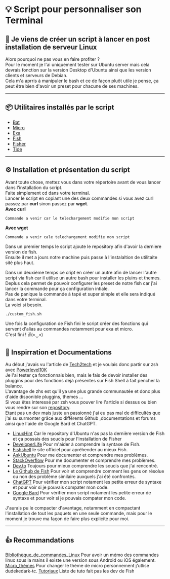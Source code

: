 # 💡 Script pour personnaliser son Terminal

## 🤔 Je viens de créer un script à lancer en post installation de serveur Linux

Alors pourquoi ne pas vous en faire profiter ?  
Pour le moment je l'ai uniquement tester sur Ubuntu server mais cela devrais fonction sur la version Desktop d'Ubuntu ainsi que les version clients et serveurs de Debian.   
Cela m'a aprris à manipuler le bash et ce de façon pluôt utile je pense, ça peut être bien d'avoir un preset pour chacune de ses machines.  

------------------

## 📦 Utilitaires installés par le script  

* [Bat](https://github.com/sharkdp/bat)  
* [Micro](https://github.com/zyedidia/micro)  
* [Exa](https://github.com/ogham/exa)  
* [Fish](https://github.com/fish-shell/fish-shell)  
* [Fisher](https://github.com/jorgebucaran/fisher)  
* [Tide](https://github.com/IlanCosman/tide)  

------------------

## ⚙️ Installation et présentation du script 

Avant toute chose, mettez vous dans votre répertoire avant de vous lancer dans l'installation du script.  
Faite simplement cd dans votre terminal.  
Lancer le script en copiant une des deux commandes si vous avez curl passez par **curl** sinon passez par **wget**.  
**Avec curl**  
```
Commande a venir car le telechargement modifie mon script  
```
**Avec wget**  
```
Commande a venir cale telechargement modifie mon script  
```
Dans un premier temps le script ajoute le repository afin d'avoir la derniere version de fish.  
Ensuite il met a jours notre machine puis passe à l'instalaltion de utilitaite sité plus haut.    

Dans un deuxième temps ce cript en créer un autre afin de lancer l'autre script via fish car il utilise un autre bash pour installer les pluins et themes.  
Deplus cela permet de pouvoir configurer les preset de notre fish car j'ai lancer la commande pour ça configuration intiale.  
Pas de panique la commande à tapé et super simple et elle sera indiqué dans votre terminal.  
La voici si besoin.
```
./custom_fish.sh  
```
Une fois la configuration de Fish fini le script créer des fonctions qui servent d'alias au commandes notamment pour exa et micro.   
C'est fini !   ✌️(•‿•)  

## 📄 Inspirration  et Documentations  

Au début j'avais vu l'article de [Tech2tech](https://www.tech2tech.fr/mon-terminal-ideal/#Shell) et je voulais donc partir sur zsh avec [Powerlevel10K](https://github.com/romkatv/powerlevel10k)  
Je l'ai tester ça fonctionnais bien, mais le fais de devoir installer des pluggins pour des fonctions déjà présentes sur Fish Shell à fait pencher la balance.  
L'avantage de zhs est qu'il ya une plus grande communautée et donc plus d'aide disponible pluggins, themes ...  
Si vous êtes interessé par zsh vous pouver lire l'article si dessus ou bien vous rendre sur son [repository](https://github.com/PAPAMICA/terminal).  
Etant pas un dev mais juste un passionné j'ai eu pas mal de difficultés que j'ai su surmonter grâce aux différents Github ,documentations et forums ainsi que l'aide de Google Bard et ChatGPT.  

* [LinuxHint](https://linuxhint.com/install_fish_shell_linux/) Car le repository d'Ubuntu n'as pas la dernière version de Fish et ça possais des soucis pour l'installation de Fisher  
* [DeveloperLife](https://developerlife.com/2021/01/19/fish-scripting-manual/) Pour m'aider à comprendre la syntaxe de Fish.  
* [Fishshell](https://fishshell.com/docs/current/index.html) le site officiel pour apréhender au mieux Fish.  
* [AskUbuntu](https://askubuntu.com) Pour me documenter et comprendre mes problèmes.  
* [StackOverflow](https://stackoverflow.com/questions) Pour me documenter et comprendre mes problèmes.  
* [Dev.to](https://dev.to/) Toujours pour mieux comprendre les soucis que j'ai rencontré.  
* [Le Github de Fish](https://github.com/fish-shell/fish-shell/issues/) Pour voir et comprendre comment les gens on résolue ou non des problème similaire auxquels j'ai été confrontés.  
* [ChatGPT](https://chat.openai.com) Pour vérifier mon script notament les petite erreur de syntaxe et pour voir si je pouvais compater mon code.  
* [Google Bard](https://bard.google.com) Pour vérifier mon script notament les petite erreur de syntaxe et pour voir si je pouvais compater mon code.  

J'aurais pu le compacter d'avantage, notamment en compactant l'installation de tout les paquets en une seule commande, mais pour le moment je trouve ma façon de faire plus explicite pour moi.  

------------------

## 👍 Recommandations

[Bibliothèque_de_commandes_Linux](https://linuxcommandlibrary.com/) Pour avoir un mémo des commandes linux sous la mains il existe une version sous Android ou iOS également.
[Micro_thèmes](https://github.com/zyedidia/micro/blob/master/runtime/help/colors.md) Pour changer le thème de micro personnement j'utlise dudekedark-tc.
[Tutoriaux](https://fishshell.com/docs/current/tutorial.html) Liste de tuto fait pas les dev de Fish
